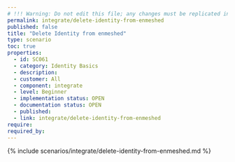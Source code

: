 ```yaml
---
# !!! Warning: Do not edit this file; any changes must be replicated in Excel !!!
permalink: integrate/delete-identity-from-enmeshed
published: false
title: "Delete Identity from enmeshed"
type: scenario
toc: true
properties:
  - id: SC061
  - category: Identity Basics
  - description:
  - customer: All
  - component: integrate
  - level: Beginner
  - implementation status: OPEN
  - documentation status: OPEN
  - published:
  - link: integrate/delete-identity-from-enmeshed
require:
required_by:
---
```


{% include scenarios/integrate/delete-identity-from-enmeshed.md %}
